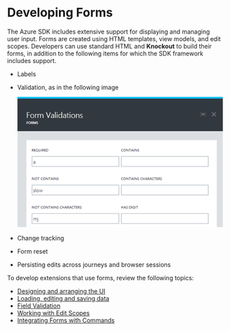 <a name="developing-forms"></a>
# Developing Forms

The Azure SDK includes extensive support for displaying and managing user input. Forms are created using HTML templates, view models, and edit scopes. Developers can use standard HTML and **Knockout** to build their forms, in addition to the following items for which  the SDK framework includes support.

  * Labels
  * Validation, as in the following image

    ![alt-text](../media/portalfx-forms/forms.png "Forms Example") 
  * Change tracking
  * Form reset
  * Persisting edits across journeys and browser sessions
 
To develop extensions that use forms, review the following topics:

* [Designing and arranging the UI](portalfx-forms-sections.md)
* [Loading, editing and saving data](portalfx-forms-construction.md)
* [Field Validation](portalfx-forms-field-validation.md)
* [Working with Edit Scopes](portalfx-forms-working-with-edit-scopes.md)
* [Integrating Forms with Commands](portalfx-forms-integrating-with-commands.md)

